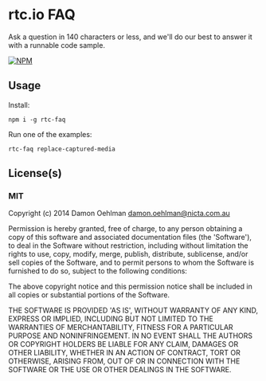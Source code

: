 # rtc.io FAQ

Ask a question in 140 characters or less, and we'll do our best to answer it with
a runnable code sample.


[![NPM](https://nodei.co/npm/rtc-faq.png)](https://nodei.co/npm/rtc-faq/)



## Usage

Install:

```
npm i -g rtc-faq
```

Run one of the examples:

```
rtc-faq replace-captured-media
```

## License(s)

### MIT

Copyright (c) 2014 Damon Oehlman <damon.oehlman@nicta.com.au>

Permission is hereby granted, free of charge, to any person obtaining
a copy of this software and associated documentation files (the
'Software'), to deal in the Software without restriction, including
without limitation the rights to use, copy, modify, merge, publish,
distribute, sublicense, and/or sell copies of the Software, and to
permit persons to whom the Software is furnished to do so, subject to
the following conditions:

The above copyright notice and this permission notice shall be
included in all copies or substantial portions of the Software.

THE SOFTWARE IS PROVIDED 'AS IS', WITHOUT WARRANTY OF ANY KIND,
EXPRESS OR IMPLIED, INCLUDING BUT NOT LIMITED TO THE WARRANTIES OF
MERCHANTABILITY, FITNESS FOR A PARTICULAR PURPOSE AND NONINFRINGEMENT.
IN NO EVENT SHALL THE AUTHORS OR COPYRIGHT HOLDERS BE LIABLE FOR ANY
CLAIM, DAMAGES OR OTHER LIABILITY, WHETHER IN AN ACTION OF CONTRACT,
TORT OR OTHERWISE, ARISING FROM, OUT OF OR IN CONNECTION WITH THE
SOFTWARE OR THE USE OR OTHER DEALINGS IN THE SOFTWARE.
